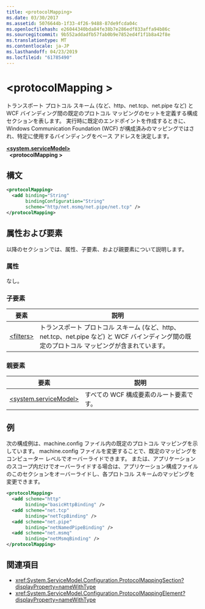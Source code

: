 ```yaml
---
title: <protocolMapping>
ms.date: 03/30/2017
ms.assetid: 5076644b-1f33-4f26-9488-87de9fcda04c
ms.openlocfilehash: e26044340bda84fe38b7e286edf833affa94b86c
ms.sourcegitcommit: 9b552addadfb57fab0b9e7852ed4f1f1b8a42f8e
ms.translationtype: MT
ms.contentlocale: ja-JP
ms.lasthandoff: 04/23/2019
ms.locfileid: "61785490"
---
```

# <a name="protocolmapping"></a>\<protocolMapping >
トランスポート プロトコル スキーム (など、http、net.tcp、net.pipe など) と WCF バインディング間の既定のプロトコル マッピングのセットを定義する構成セクションを表します。 実行時に既定のエンドポイントを作成するときに、Windows Communication Foundation (WCF) が構成済みのマッピングではされ、特定に使用するバインディングをベース アドレスを決定します。  
  
[**\<system.serviceModel>**](system-servicemodel.md)  
&nbsp;&nbsp;**\<protocolMapping >**  
  
## <a name="syntax"></a>構文  
  
```xml  
<protocolMapping>
  <add binding="String"
       bindingConfiguration="String"
       scheme="http/net.msmq/net.pipe/net.tcp" />
</protocolMapping>
```  
  
## <a name="attributes-and-elements"></a>属性および要素  
 以降のセクションでは、属性、子要素、および親要素について説明します。  
  
### <a name="attributes"></a>属性  
 なし。  
  
### <a name="child-elements"></a>子要素  
  
|要素|説明|  
|-------------|-----------------|  
|[\<filters>](filters-of-routing.md)|トランスポート プロトコル スキーム (など、http、net.tcp、net.pipe など) と WCF バインディング間の既定のプロトコル マッピングが含まれています。|  
  
### <a name="parent-elements"></a>親要素  
  
|要素|説明|  
|-------------|-----------------|  
|[\<system.serviceModel>](system-servicemodel.md)|すべての WCF 構成要素のルート要素です。|  
  
## <a name="example"></a>例  
 次の構成例は、machine.config ファイル内の既定のプロトコル マッピングを示しています。 machine.config ファイルを変更することで、既定のマッピングをコンピューター レベルでオーバーライドできます。 または、アプリケーションのスコープ内だけでオーバーライドする場合は、アプリケーション構成ファイルのこのセクションをオーバーライドし、各プロトコル スキームのマッピングを変更できます。  
  
```xml  
<protocolMapping>
  <add scheme="http"
       binding="basicHttpBinding" />
  <add scheme="net.tcp"
       binding="netTcpBinding" />
  <add scheme="net.pipe"
       binding="netNamedPipeBinding" />
  <add scheme="net.msmq"
       binding="netMsmqBinding" />
</protocolMapping>
```  
  
## <a name="see-also"></a>関連項目

- <xref:System.ServiceModel.Configuration.ProtocolMappingSection?displayProperty=nameWithType>
- <xref:System.ServiceModel.Configuration.ProtocolMappingElement?displayProperty=nameWithType>
